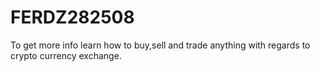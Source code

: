 # FERDZ282508
To get more info learn how to buy,sell and  trade anything with regards to crypto currency exchange.
